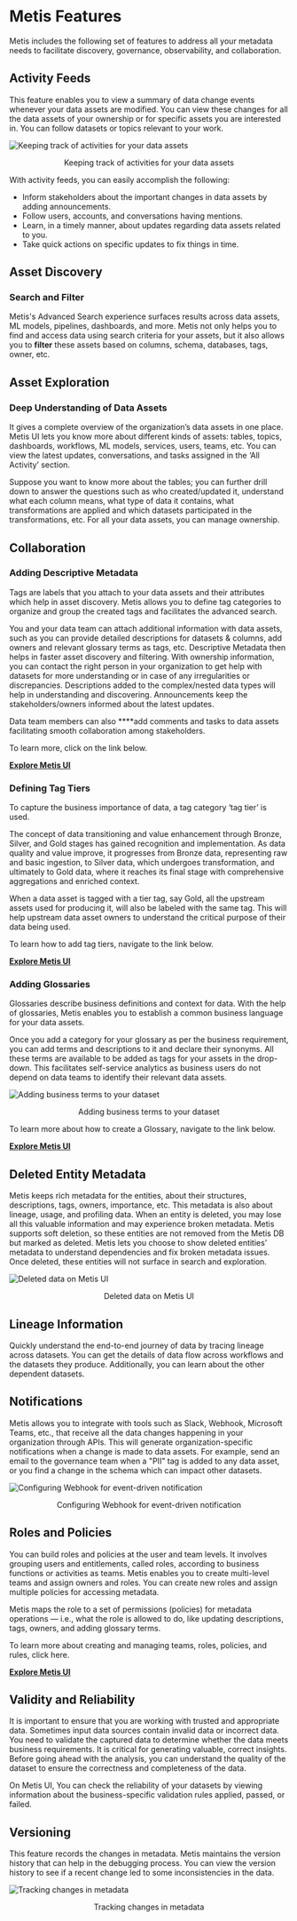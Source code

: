 # Metis Features

Metis includes the following set of features to address all your metadata needs to facilitate discovery, governance, observability, and collaboration.

## Activity Feeds

This feature enables you to view a summary of data change events whenever your data assets are modified. You can view these changes for all the data assets of your ownership or for specific assets you are interested in. You can follow datasets or topics relevant to your work.  

![Keeping track of activities for your data assets ](metis_features/activity_feed.png)

<figcaption align = "center">Keeping track of activities for your data assets </figcaption>

With activity feeds, you can easily accomplish the following:

- Inform stakeholders about the important changes in data assets by adding announcements.
- Follow users, accounts, and conversations having mentions.
- Learn, in a timely manner, about updates regarding data assets related to you.
- Take quick actions on specific updates to fix things in time.

## Asset Discovery

### Search and Filter

Metis's Advanced Search experience surfaces results across data assets, ML models, pipelines, dashboards, and more. Metis not only helps you to find and access data using search criteria for your assets, but it also allows you to **filter** these assets based on columns, schema, databases, tags, owner, etc. 

## Asset Exploration

### Deep Understanding of Data Assets

It gives a complete overview of the organization’s data assets in one place. Metis UI lets you know more about different kinds of assets: tables, topics, dashboards, workflows, ML models, services, users, teams, etc. You can view the latest updates, conversations, and tasks assigned in the ‘All Activity’ section.

Suppose you want to know more about the tables; you can further drill down to answer the questions such as who created/updated it, understand what each column means, what type of data it contains, what transformations are applied and which datasets participated in the transformations, etc. For all your data assets, you can manage ownership. 

## Collaboration

### Adding Descriptive Metadata

Tags are labels that you attach to your data assets and their attributes which help in asset discovery. Metis allows you to define tag categories to organize and group the created tags and facilitates the advanced search.

You and your data team can attach additional information with data assets, such as you can provide detailed descriptions for datasets & columns, add owners and relevant glossary terms as tags, etc. Descriptive Metadata then helps in faster asset discovery and filtering. With ownership information, you can contact the right person in your organization to get help with datasets for more understanding or in case of any irregularities or discrepancies. Descriptions added to the complex/nested data types will help in understanding and discovering. Announcements keep the stakeholders/owners informed about the latest updates. 

Data team members can also ****add comments and tasks to data assets facilitating smooth collaboration among stakeholders. 

To learn more, click on the link below.

[**Explore Metis UI**](explore_metis_ui.md) 

### Defining Tag Tiers

To capture the business importance of data, a tag category ‘tag tier’ is used. 

The concept of data transitioning and value enhancement through Bronze, Silver, and Gold stages has gained recognition and implementation. As data quality and value improve, it progresses from Bronze data, representing raw and basic ingestion, to Silver data, which undergoes transformation, and ultimately to Gold data, where it reaches its final stage with comprehensive aggregations and enriched context.

When a data asset is tagged with a tier tag, say Gold, all the upstream assets used for producing it, will also be labeled with the same tag. This will help upstream data asset owners to understand the critical purpose of their data being used.

To learn how to add tag tiers, navigate to the link below.

[**Explore Metis UI**](explore_metis_ui.md) 

### Adding Glossaries

Glossaries describe business definitions and context for data. With the help of glossaries, Metis enables you to establish a common business language for your data assets.    

Once you add a category for your glossary as per the business requirement, you can add terms and descriptions to it and declare their synonyms. All these terms are available to be added as tags for your assets in the drop-down. This facilitates self-service analytics as business users do not depend on data teams to identify their relevant data assets.

![Adding business terms to your dataset](metis_features/add_glossary.png)

<figcaption align = "center">Adding business terms to your dataset</figcaption>

To learn more about how to create a Glossary, navigate to the link below.

[**Explore Metis UI**](explore_metis_ui.md) 

## Deleted Entity Metadata

Metis keeps rich metadata for the entities, about their structures, descriptions, tags, owners, importance, etc. This metadata is also about lineage, usage, and profiling data. When an entity is deleted, you may lose all this valuable information and may experience broken metadata. Metis supports soft deletion, so these entities are not removed from the Metis DB but marked as deleted. Metis lets you choose to show deleted entities’ metadata to understand dependencies and fix broken metadata issues. Once deleted, these entities will not surface in search and exploration. 

![Deleted data on Metis UI](metis_features/deleted_entity.png)

<figcaption align = "center">Deleted data on Metis UI</figcaption>

## Lineage Information

Quickly understand the end-to-end journey of data by tracing lineage across datasets. You can get the details of data flow across workflows and the datasets they produce. Additionally, you can learn about the other dependent datasets.

## **Notifications**

Metis allows you to integrate with tools such as Slack, Webhook, Microsoft Teams, etc., that receive all the data changes happening in your organization through APIs. This will generate organization-specific notifications when a change is made to data assets. For example, send an email to the governance team when a "PII" tag is added to any data asset, or you find a change in the schema which can impact other datasets.

![Configuring Webhook for event-driven notification](metis_features/notifications.png)

<figcaption align = "center">Configuring Webhook for event-driven notification</figcaption>

## Roles and Policies

You can build roles and policies at the user and team levels. It involves grouping users and entitlements, called roles, according to business functions or activities as teams. Metis enables you to create multi-level teams and assign owners and roles. You can create new roles and assign multiple policies for accessing metadata.

Metis maps the role to a set of permissions (policies) for metadata operations — i.e., what the role is allowed to do, like updating descriptions, tags, owners, and adding glossary terms. 

To learn more about creating and managing teams, roles, policies, and rules, click here.

[**Explore Metis UI**](explore_metis_ui.md) 

## Validity and Reliability

It is important to ensure that you are working with trusted and appropriate data. Sometimes input data sources contain invalid data or incorrect data. You need to validate the captured data to determine whether the data meets business requirements. It is critical for generating valuable, correct insights. Before going ahead with the analysis, you can understand the quality of the dataset to ensure the correctness and completeness of the data. 

On Metis UI, You can check the reliability of your datasets by viewing information about the business-specific validation rules applied, passed, or failed.

## Versioning

This feature records the changes in metadata. Metis maintains the version history that can help in the debugging process. You can view the version history to see if a recent change led to some inconsistencies in the data. 

![Tracking changes in metadata](metis_features/versioning.png)

<figcaption align = "center">Tracking changes in metadata</figcaption>